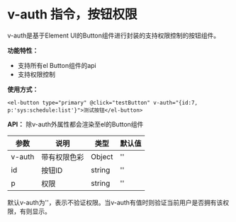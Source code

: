 # v-auth 指令，按钮权限

v-auth是基于Element UI的Button组件进行封装的支持权限控制的按钮组件。

**功能特性：**

- 支持所有el Button组件的api
- 支持权限控制

**使用方式：**

```
<el-button type="primary" @click="testButton" v-auth="{id:7, p:'sys:schedule:list'}">测试按钮</el-button>
```

**API：**
除v-auth外属性都会渲染至el的Button组件


参数 | 说明 | 类型 | 默认值
---|---|---|---
v-auth | 带有权限色彩 | Object | ''
id | 按钮ID | string | ''
p | 权限 | string | ''


默认v-auth为''，表示不验证权限。当v-auth有值时则验证当前用户是否拥有该权限，有则显示。
